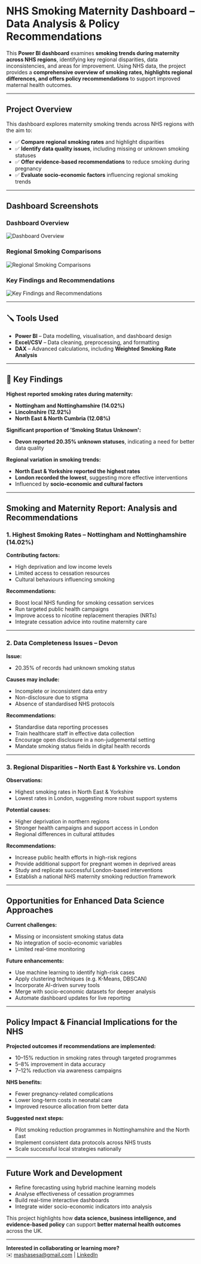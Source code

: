# **NHS Smoking Maternity Dashboard – Data Analysis & Policy Recommendations**  

This **Power BI dashboard** examines **smoking trends during maternity across NHS regions**, identifying key regional disparities, data inconsistencies, and areas for improvement. Using NHS data, the project provides a **comprehensive overview of smoking rates, highlights regional differences, and offers policy recommendations** to support improved maternal health outcomes.

---

## **Project Overview**  

This dashboard explores maternity smoking trends across NHS regions with the aim to:  
- ✅ **Compare regional smoking rates** and highlight disparities  
- ✅ **Identify data quality issues**, including missing or unknown smoking statuses  
- ✅ **Offer evidence-based recommendations** to reduce smoking during pregnancy  
- ✅ **Evaluate socio-economic factors** influencing regional smoking trends  

---

## **Dashboard Screenshots**  

### **Dashboard Overview**  
![Dashboard Overview](NHSmokers1.png)  

### **Regional Smoking Comparisons**  
![Regional Smoking Comparisons](NHSmokers2.png)  

### **Key Findings and Recommendations**  
![Key Findings and Recommendations](NHSmokers3.png)  

---

## 🪛 **Tools Used**  

- **Power BI** – Data modelling, visualisation, and dashboard design  
- **Excel/CSV** – Data cleaning, preprocessing, and formatting  
- **DAX** – Advanced calculations, including **Weighted Smoking Rate Analysis**  

---

## 🔬 **Key Findings**  

**Highest reported smoking rates during maternity:**  
- **Nottingham and Nottinghamshire (14.02%)**  
- **Lincolnshire (12.92%)**  
- **North East & North Cumbria (12.08%)**

**Significant proportion of 'Smoking Status Unknown':**  
- **Devon reported 20.35% unknown statuses**, indicating a need for better data quality

**Regional variation in smoking trends:**  
- **North East & Yorkshire reported the highest rates**  
- **London recorded the lowest**, suggesting more effective interventions  
- Influenced by **socio-economic and cultural factors**  

---

## **Smoking and Maternity Report: Analysis and Recommendations**  

### **1. Highest Smoking Rates – Nottingham and Nottinghamshire (14.02%)**  

**Contributing factors:**  
- High deprivation and low income levels  
- Limited access to cessation resources  
- Cultural behaviours influencing smoking  

**Recommendations:**  
- Boost local NHS funding for smoking cessation services  
- Run targeted public health campaigns  
- Improve access to nicotine replacement therapies (NRTs)  
- Integrate cessation advice into routine maternity care  

---

### **2. Data Completeness Issues – Devon**  

**Issue:**  
- 20.35% of records had unknown smoking status  

**Causes may include:**  
- Incomplete or inconsistent data entry  
- Non-disclosure due to stigma  
- Absence of standardised NHS protocols  

**Recommendations:**  
- Standardise data reporting processes  
- Train healthcare staff in effective data collection  
- Encourage open disclosure in a non-judgemental setting  
- Mandate smoking status fields in digital health records  

---

### **3. Regional Disparities – North East & Yorkshire vs. London**  

**Observations:**  
- Highest smoking rates in North East & Yorkshire  
- Lowest rates in London, suggesting more robust support systems  

**Potential causes:**  
- Higher deprivation in northern regions  
- Stronger health campaigns and support access in London  
- Regional differences in cultural attitudes  

**Recommendations:**  
- Increase public health efforts in high-risk regions  
- Provide additional support for pregnant women in deprived areas  
- Study and replicate successful London-based interventions  
- Establish a national NHS maternity smoking reduction framework  

---

## **Opportunities for Enhanced Data Science Approaches**  

**Current challenges:**  
- Missing or inconsistent smoking status data  
- No integration of socio-economic variables  
- Limited real-time monitoring  

**Future enhancements:**  
- Use machine learning to identify high-risk cases  
- Apply clustering techniques (e.g. K-Means, DBSCAN)  
- Incorporate AI-driven survey tools  
- Merge with socio-economic datasets for deeper analysis  
- Automate dashboard updates for live reporting  

---

## **Policy Impact & Financial Implications for the NHS**  

**Projected outcomes if recommendations are implemented:**  
- 10–15% reduction in smoking rates through targeted programmes  
- 5–8% improvement in data accuracy  
- 7–12% reduction via awareness campaigns  

**NHS benefits:**  
- Fewer pregnancy-related complications  
- Lower long-term costs in neonatal care  
- Improved resource allocation from better data  

**Suggested next steps:**  
- Pilot smoking reduction programmes in Nottinghamshire and the North East  
- Implement consistent data protocols across NHS trusts  
- Scale successful local strategies nationally  

---

## **Future Work and Development**  

- Refine forecasting using hybrid machine learning models  
- Analyse effectiveness of cessation programmes  
- Build real-time interactive dashboards  
- Integrate wider socio-economic indicators into analysis  

This project highlights how **data science, business intelligence, and evidence-based policy** can support **better maternal health outcomes** across the UK.  

---

**Interested in collaborating or learning more?**  
✉️ [mashasesa@gmail.com](mailto:mashasesa@gmail.com) | [LinkedIn](https://www.linkedin.com/in/mashaesa)